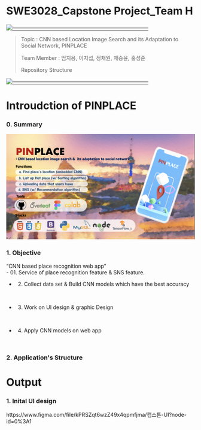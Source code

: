 # SWE3028_Capstone Project_Team H

[![——————————————————————————](https://raw.githubusercontent.com/andreasbm/readme/master/assets/lines/colored.png)](#license)

> Topic : CNN based Location Image Search and its Adaptation to Social Network, PINPLACE
>
> Team Member : 엄지용, 이지섭, 정채원, 채승윤, 홍성준
> 
> Repository Structure
> 
[![——————————————————————————](https://raw.githubusercontent.com/andreasbm/readme/master/assets/lines/colored.png)](#license)
 

# Introudction of PINPLACE
<h3>0. Summary</h3>
<img src="./pinplace.png">
<br>

<h3> 1. Objective </h3>
 “CNN based place recognition web app”
 <br>
- 01. Service of place recognition feature & SNS feature.
 <br>

- 02. Collect data set & Build CNN models which have the best accuracy
 <br>

- 03. Work on UI design & graphic Design
 <br>

- 04. Apply CNN models on web app

<br>




<h3> 2. Application's Structure </h3>



# Output
<h3> 1. Inital UI design </h3>
https://www.figma.com/file/kPRSZqt6wzZ49x4qpmfjma/캡스톤-UI?node-id=0%3A1
<br>
